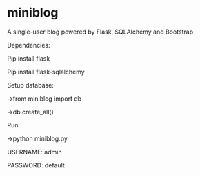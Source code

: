 miniblog
========

A single-user blog powered by Flask, SQLAlchemy and Bootstrap

Dependencies:

Pip install flask

Pip install flask-sqlalchemy

Setup database:

->from miniblog import db

->db.create_all()

Run:

->python miniblog.py

USERNAME: admin

PASSWORD: default
